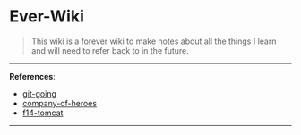 # Ever-Wiki

> This wiki is a forever wiki to make notes about all the things I learn and will need to refer back to in the future.

---
**References**:
* [git-going](https://github.com/cyber-mint/git-going)
* [company-of-heroes](https://www.companyofheroes.com/)
* [f14-tomcat](https://wargame.fandom.com/wiki/F-14_Tomcat)
---
